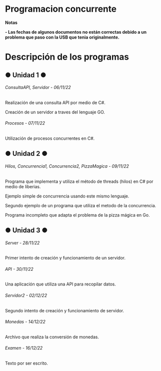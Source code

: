 # Programacion concurrente

<!----Notas---->
**Notas**

**- Las fechas de algunos documentos no están correctas debido a un problema que paso con la USB que tenia originalmente.**
<!----Separador de las notas---->

<!----Directorio con descripción de los programas---->
# Descripción de los programas
## ● Unidad 1 ●
###### ConsultaAPI, Servidor - 06/11/22
Realización de una consulta API por medio de C#.

<!----Separador---->

Creación de un servidor a traves del lenguaje GO.

<!----Separador---->

###### Procesos - 07/11/22
Utilización de procesos concurrentes en C#.

<!----Separador---->

## ● Unidad 2 ●
###### Hilos, Concurrencia1, Concurrencia2, PizzaMagica - 09/11/22
Programa que implementa y utiliza el método de threads (hilos) en C# por medio de liberias.

<!----Separador---->

Ejemplo simple de concurrencia usando este mismo lenguaje.

<!----Separador---->

Segundo ejemplo de un programa que utiliza el metodo de la concurrencia.

<!----Separador---->

Programa incompleto que adapta el problema de la pizza mágica en Go.

<!----Separador---->

## ● Unidad 3 ●
###### Server - 28/11/22
Primer intento de creación y funcionamiento de un servidor.

<!----Separador---->

###### API - 30/11/22
Una aplicación que utiliza una API para recopilar datos.

<!----Separador---->

###### Servidor2 - 02/12/22
Segundo intento de creación y funcionamiento de servidor.

<!----Separador---->

###### Monedas - 14/12/22
Archivo que realiza la conversión de monedas.

<!----Separador---->

###### Examen - 16/12/22
Texto por ser escrito.

<!----Separador del directorio con descripción de los programas---->